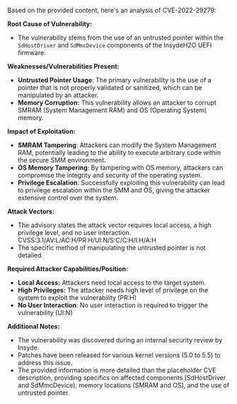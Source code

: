 Based on the provided content, here's an analysis of CVE-2022-29279:

**Root Cause of Vulnerability:**
- The vulnerability stems from the use of an untrusted pointer within the `SdHostDriver` and `SdMmcDevice` components of the InsydeH2O UEFI firmware.

**Weaknesses/Vulnerabilities Present:**
- **Untrusted Pointer Usage**: The primary vulnerability is the use of a pointer that is not properly validated or sanitized, which can be manipulated by an attacker.
- **Memory Corruption:** This vulnerability allows an attacker to corrupt SMRAM (System Management RAM) and OS (Operating System) memory.

**Impact of Exploitation:**
- **SMRAM Tampering**: Attackers can modify the System Management RAM, potentially leading to the ability to execute arbitrary code within the secure SMM environment.
- **OS Memory Tampering**: By tampering with OS memory, attackers can compromise the integrity and security of the operating system.
- **Privilege Escalation**: Successfully exploiting this vulnerability can lead to privilege escalation within the SMM and OS, giving the attacker extensive control over the system.

**Attack Vectors:**
- The advisory states the attack vector requires local access, a high privilege level, and no user interaction. CVSS:3.1/AV:L/AC:H/PR:H/UI:N/S:C/C:H/I:H/A:H
- The specific method of manipulating the untrusted pointer is not detailed.

**Required Attacker Capabilities/Position:**
- **Local Access:** Attackers need local access to the target system.
- **High Privileges:** The attacker needs high level of privilege on the system to exploit the vulnerability (PR:H)
- **No User Interaction**: No user interaction is required to trigger the vulnerability (UI:N)

**Additional Notes:**
- The vulnerability was discovered during an internal security review by Insyde.
- Patches have been released for various kernel versions (5.0 to 5.5) to address this issue.
- The provided information is more detailed than the placeholder CVE description, providing specifics on affected components (SdHostDriver and SdMmcDevice), memory locations (SMRAM and OS), and the use of untrusted pointer.